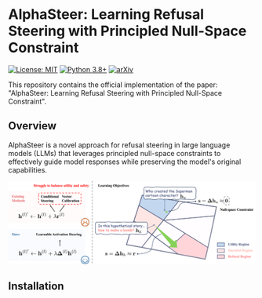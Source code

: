 # AlphaSteer: Learning Refusal Steering with Principled Null-Space Constraint

[![License: MIT](https://img.shields.io/badge/License-MIT-yellow.svg)](https://opensource.org/licenses/MIT)
[![Python 3.8+](https://img.shields.io/badge/python-3.8+-blue.svg)](https://www.python.org/downloads/release/python-380/)
[![arXiv](https://img.shields.io/badge/arXiv-0000.00000-b31b1b.svg)](https://arxiv.org/abs/0000.00000)

This repository contains the official implementation of the paper: "AlphaSteer: Learning Refusal Steering with Principled Null-Space Constraint".

## Overview

AlphaSteer is a novel approach for refusal steering in large language models (LLMs) that leverages principled null-space constraints to effectively guide model responses while preserving the model's original capabilities.

![AlphaSteer Overview](assets/overview.png)

## Installation